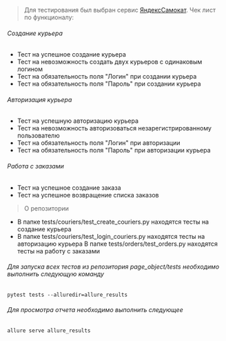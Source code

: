 > Для тестирования был выбран сервис [ЯндексСамокат](https://qa-scooter.praktikum-services.ru/). Чек лист по функционалу:
###### Создание курьера
* Тест на успешное создание курьера
* Тест на невозможность создать двух курьеров с одинаковым логином
* Тест на обязательность поля "Логин" при создании курьера
* Тест на обязательность поля "Пароль" при создании курьера

###### Авторизация курьера
* Тест на успешную авторизацию курьера
* Тест на невозможность авторизоваться незарегистрированному пользователю
* Тест на обязательность поля "Логин" при авторизации 
* Тест на обязательность поля "Пароль" при авторизации курьера

###### Работа с заказами
* Тест на успешное создание заказа
* Тест на успешное возвращение списка заказов

> О репозитории
* В папке tests/couriers/test_create_couriers.py находятся тесты на создание курьера
* В папке tests/couriers/test_login_couriers.py находятся тесты на авторизацию курьера
В папке tests/orders/test_orders.py находятся тесты на работу с заказами 

######  Для запуска всех тестов из репозитория page_object/tests необходимо выполнить следующую команду 
```
pytest tests --alluredir=allure_results
```
######  Для просмотра отчета необходимо выполнить следующее
```
allure serve allure_results
```
